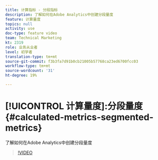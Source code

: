 ```yaml
---
title: 计算指标 - 分段指标
description: 了解如何在Adobe Analytics中创建分段量度
feature: 计算量度
topics: null
activity: use
doc-type: feature video
team: Technical Marketing
kt: 2319
role: 业务从业者
level: 初学者
translation-type: tm+mt
source-git-commit: f3b3fa7d91b0cb21005b57768ca23ed6700fcc03
workflow-type: tm+mt
source-wordcount: '31'
ht-degree: 19%

---
```



# [!UICONTROL 计算量度]:分段量度  {#calculated-metrics-segmented-metrics}

了解如何在Adobe Analytics中创建分段量度

>[!VIDEO](https://video.tv.adobe.com/v/25409/?quality=12)
